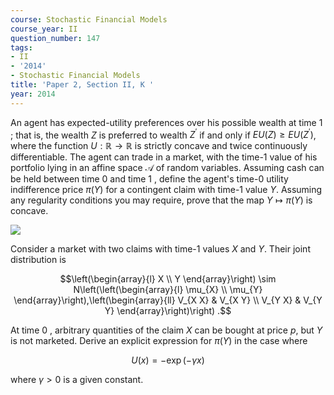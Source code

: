 ```yaml
---
course: Stochastic Financial Models
course_year: II
question_number: 147
tags:
- II
- '2014'
- Stochastic Financial Models
title: 'Paper 2, Section II, K '
year: 2014
---
```




An agent has expected-utility preferences over his possible wealth at time 1 ; that is, the wealth $Z$ is preferred to wealth $Z^{\prime}$ if and only if $E U(Z) \geqslant E U\left(Z^{\prime}\right)$, where the function $U: \mathbb{R} \rightarrow \mathbb{R}$ is strictly concave and twice continuously differentiable. The agent can trade in a market, with the time-1 value of his portfolio lying in an affine space $\mathcal{A}$ of random variables. Assuming cash can be held between time 0 and time 1 , define the agent's time-0 utility indifference price $\pi(Y)$ for a contingent claim with time-1 value $Y$. Assuming any regularity conditions you may require, prove that the map $Y \mapsto \pi(Y)$ is concave.

![](https://cdn.mathpix.com/cropped/2022_04_28_1c93b7fb2aa72bd6cc1fg-099.jpg?height=36&width=477&top_left_y=531&top_left_x=279)

Consider a market with two claims with time-1 values $X$ and $Y$. Their joint distribution is

$$\left(\begin{array}{l}
X \\
Y
\end{array}\right) \sim N\left(\left(\begin{array}{l}
\mu_{X} \\
\mu_{Y}
\end{array}\right),\left(\begin{array}{ll}
V_{X X} & V_{X Y} \\
V_{Y X} & V_{Y Y}
\end{array}\right)\right) .$$

At time 0 , arbitrary quantities of the claim $X$ can be bought at price $p$, but $Y$ is not marketed. Derive an explicit expression for $\pi(Y)$ in the case where

$$U(x)=-\exp (-\gamma x)$$

where $\gamma>0$ is a given constant.